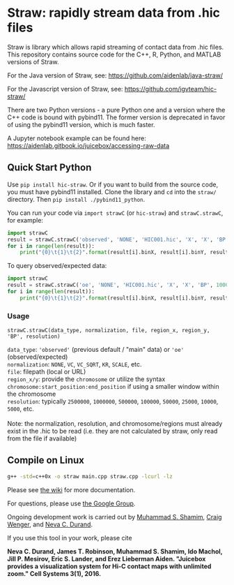 # Straw: rapidly stream data from .hic files
Straw is library which allows rapid streaming of contact data from .hic files. 
This repository contains source code for the C++, R, Python, and MATLAB versions of Straw.

For the Java version of Straw, see: https://github.com/aidenlab/java-straw/

For the Javascript version of Straw, see: https://github.com/igvteam/hic-straw/

There are two Python versions - a pure Python one and a version where the C++ code is bound with pybind11. The former version is deprecated in favor of using the pybind11 version, which is much faster.

A Jupyter notebook example can be found here: https://aidenlab.gitbook.io/juicebox/accessing-raw-data

## Quick Start Python

Use `pip install hic-straw`. Or if you want to build from the source code, you must have pybind11 installed. Clone the library and `cd` into the `straw/` directory. Then `pip install ./pybind11_python`.

You can run your code via `import strawC` (or `hic-straw`) and `strawC.strawC`, for example:

```python
import strawC
result = strawC.strawC('observed', 'NONE', 'HIC001.hic', 'X', 'X', 'BP', 1000000)
for i in range(len(result)):
    print("{0}\t{1}\t{2}".format(result[i].binX, result[i].binY, result[i].counts))
```
To query observed/expected data:
```python
import strawC
result = strawC.strawC('oe', 'NONE', 'HIC001.hic', 'X', 'X', 'BP', 1000000)
for i in range(len(result)):
    print("{0}\t{1}\t{2}".format(result[i].binX, result[i].binY, result[i].counts))
```

### Usage
```
strawC.strawC(data_type, normalization, file, region_x, region_y, 'BP', resolution)
```

`data_type`: `'observed'` (previous default / "main" data) or `'oe'` (observed/expected)<br>
`normalization`: `NONE`, `VC`, `VC_SQRT`, `KR`, `SCALE`, etc.<br>
`file`: filepath (local or URL)<br>
`region_x/y`: provide the `chromosome` or utilize the syntax `chromosome:start_position:end_position` if using a smaller window within the chromosome<br>
`resolution`: typically `2500000`, `1000000`, `500000`, `100000`, `50000`, `25000`, `10000`, `5000`, etc.<br><br>
Note: the normalization, resolution, and chromosome/regions must already exist in the .hic to be read 
(i.e. they are not calculated by straw, only read from the file if available)<br>


## Compile on Linux

```bash
g++ -std=c++0x -o straw main.cpp straw.cpp -lcurl -lz
```

Please see [the wiki](https://github.com/theaidenlab/straw/wiki) for more documentation.

For questions, please use
[the Google Group](https://groups.google.com/forum/#!forum/3d-genomics).

Ongoing development work is carried out by <a href="http://mshamim.com">Muhammad S. Shamim</a>, <a href="https://github.com/cwenger">Craig Wenger</a>, and <a href="http://www.cherniavsky.net/neva/">Neva C. Durand</a>.

If you use this tool in your work, please cite 

**Neva C. Durand, James T. Robinson, Muhammad S. Shamim, Ido Machol, Jill P. Mesirov, Eric S. Lander, and Erez Lieberman Aiden. "Juicebox provides a visualization system for Hi-C contact maps with unlimited zoom." Cell Systems 3(1), 2016.**

